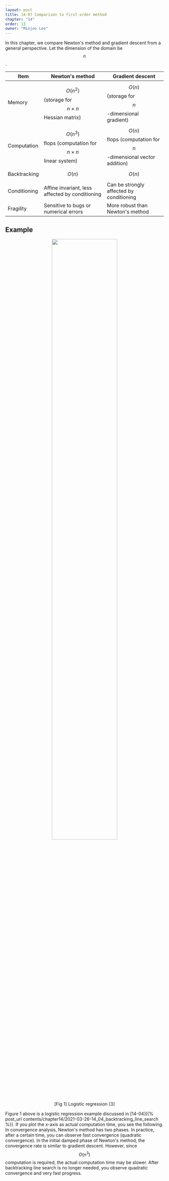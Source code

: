 ```yaml
---
layout: post
title: 14-07 Comparison to first-order method
chapter: "14"
order: 13
owner: "Minjoo Lee"
---
```

<script type="text/x-mathjax-config">
MathJax.Hub.Config({
    displayAlign: "center"
    });
</script>

In this chapter, we compare Newton's method and gradient descent from a general perspective. Let the dimension of the domain be $$n$$.

| Item | Newton's method | Gradient descent |
| -------- | -------- | -------- |
| Memory     | $$O(n^{2})$$ (storage for $$n \times n$$ Hessian matrix)     | $$O(n)$$ (storage for $$n$$-dimensional gradient) |
| Computation     | $$O(n^{3})$$ flops (computation for $$n \times n$$ linear system)     | $$O(n)$$ flops (computation for $$n$$-dimensional vector addition)     |
| Backtracking     | $$O(n)$$ | $$O(n)$$  |
| Conditioning     | Affine invariant, less affected by conditioning  | Can be strongly affected by conditioning |
| Fragility     | Sensitive to bugs or numerical errors | More robust than Newton's method |

## Example

<figure class="image" style="align: center;">
<p align="center">
 <img src="{{ site.baseurl }}/img/chapter_img/chapter14/gd(1).jpeg" alt="" width="70%" height="70%">
 <figcaption style="text-align: center;">[Fig 1] Logistic regression [3]</figcaption>
</p>
</figure>

Figure 1 above is a logistic regression example discussed in [14-04]({% post_url contents/chapter14/2021-03-26-14_04_backtracking_line_search %}). If you plot the x-axis as actual computation time, you see the following. In convergence analysis, Newton's method has two phases. In practice, after a certain time, you can observe fast convergence (quadratic convergence). In the initial damped phase of Newton's method, the convergence rate is similar to gradient descent. However, since $$O(n^{3})$$ computation is required, the actual computation time may be slower. After backtracking line search is no longer needed, you observe quadratic convergence and very fast progress.
